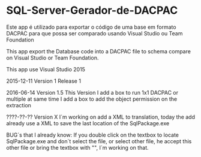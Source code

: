 # SQL-Server-Gerador-de-DACPAC
Este app é utilizado para exportar o código de uma base em formato DACPAC para que possa ser comparado usando Visual Studio ou Team Foundation

This app export the Database code into a DACPAC file to schema compare on Visual Studio or Team Foundation.

This app use Visual Studio 2015

2015-12-11 Version 1
Release 1

2016-06-14 Version 1.5
This Version I add a box to run 1x1 DACPAC or multiple at same time
I add a box to add the object permission on the extraction


????-??-?? Version X
I´m working on add a XML to translation, today the add already use a XML to save the last location of the SqlPackage.exe

BUG´s that I already know:
If you double click on the textbox to locate SqlPackage.exe and don´t select the file, or select other file, he accept this other file or bring the textbox with "", I´m working on that.
